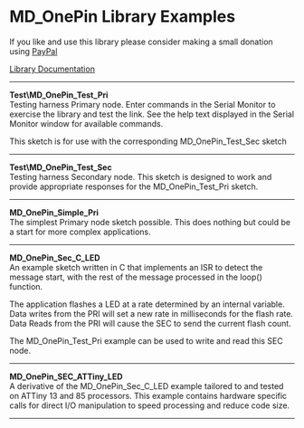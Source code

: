 # MD_OnePin Library Examples

If you like and use this library please consider making a small donation 
using [PayPal](https://paypal.me/MajicDesigns/4USD)

[Library Documentation](https://majicdesigns.github.io/MD_OnePin/)

<hr>

**Test\MD_OnePin_Test_Pri**  
Testing harness Primary node. Enter commands in the Serial Monitor to 
exercise the library and test the link. See the help text displayed 
in the Serial Monitor window for available commands.

This sketch is for use with the corresponding MD_OnePin_Test_Sec sketch
<hr>

**Test\MD_OnePin_Test_Sec**  
Testing harness Secondary node. This sketch is designed to work and provide
appropriate responses for the MD_OnePin_Test_Pri sketch.
<hr>

**MD_OnePin_Simple_Pri**  
The simplest Primary node sketch possible. This does nothing but could be 
a start for more complex applications.
<hr>

**MD_OnePin_Sec_C_LED**  
An example sketch written in C that implements an ISR to detect the message 
start, with the rest of the message processed in the loop() function.

The application flashes a LED at a rate determined by an internal variable.
Data writes from the PRI will set a new rate in milliseconds for the flash 
rate. Data Reads from the PRI will cause the SEC to send the current flash 
count.

The MD_OnePin_Test_Pri example can be used to write and read this SEC node.
<hr>

**MD_OnePin_SEC_ATTiny_LED**  
A derivative of the MD_OnePin_Sec_C_LED example tailored to and tested on 
ATTiny 13 and 85 processors. This example contains hardware specific 
calls for direct I/O manipulation to speed processing and reduce code 
size.
<hr>
